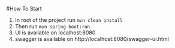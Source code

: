 #How To Start 

1. In root of the project run ``mvn clean install``
2. Then run ```mvn spring-boot:run```
3. UI is available on localhost:8080
4. swagger is available on http://localhost:8080/swagger-ui.html
